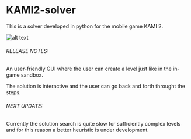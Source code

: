 # KAMI2-solver

This is a solver developed in python for the mobile game KAMI 2.

![alt text](https://static1.squarespace.com/static/57b5d1f0d482e93404415213/t/58dba1dd59cc68c3b09ec296/1490788839850/?format=1500w)


###### RELEASE NOTES:

An user-friendly GUI where the user can create a level just like in the in-game sandbox.

The solution is interactive and the user can go back and forth throught the steps.


###### NEXT UPDATE:

Currently the solution search is quite slow for sufficiently complex levels and for this reason a better heuristic is under development.


